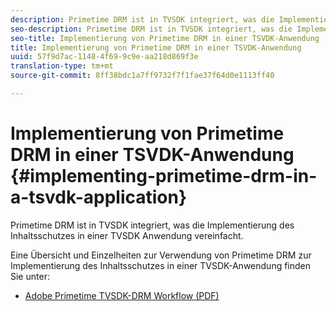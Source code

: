 ```yaml
---
description: Primetime DRM ist in TVSDK integriert, was die Implementierung des Inhaltsschutzes in einer TVSDK Anwendung vereinfacht.
seo-description: Primetime DRM ist in TVSDK integriert, was die Implementierung des Inhaltsschutzes in einer TVSDK Anwendung vereinfacht.
seo-title: Implementierung von Primetime DRM in einer TSVDK-Anwendung
title: Implementierung von Primetime DRM in einer TSVDK-Anwendung
uuid: 57f9d7ac-1148-4f69-9c9e-aa218d869f3e
translation-type: tm+mt
source-git-commit: 8ff38bdc1a7ff9732f7f1fae37f64d0e1113ff40

---
```



# Implementierung von Primetime DRM in einer TSVDK-Anwendung {#implementing-primetime-drm-in-a-tsvdk-application}

Primetime DRM ist in TVSDK integriert, was die Implementierung des Inhaltsschutzes in einer TVSDK Anwendung vereinfacht.

Eine Übersicht und Einzelheiten zur Verwendung von Primetime DRM zur Implementierung des Inhaltsschutzes in einer TVSDK-Anwendung finden Sie unter:

* [Adobe Primetime TVSDK-DRM Workflow (PDF)](https://helpx.adobe.com/content/dam/help/en/primetime/drm/drm_tvsdk_drm_workflow.pdf)